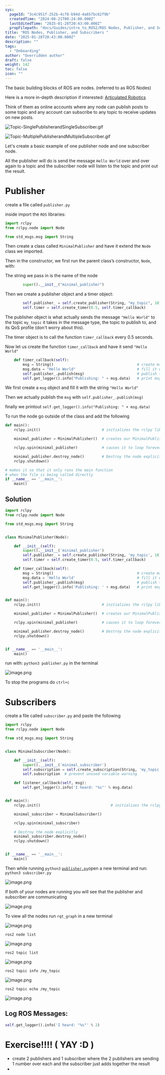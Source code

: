 ```yaml
---
sys:
  pageId: "3c4c951f-252b-4cf8-b94d-4a657bc62f9b"
  createdTime: "2024-08-21T00:24:00.000Z"
  lastEditedTime: "2025-01-28T20:43:00.000Z"
  propFilepath: "docs/Guides/intro_to_ROS2/ROS Nodes, Publisher, and Subscribers .md"
title: "ROS Nodes, Publisher, and Subscribers "
date: "2025-01-28T20:43:00.000Z"
description: ""
tags:
  - "Onboarding"
author: "Overridden author"
draft: false
weight: 142
toc: false
icon: ""
---
```


The basic building blocks of ROS are nodes. (referred to as ROS Nodes)

Here is a more in-depth description if interested: [Articulated Robotics](https://articulatedrobotics.xyz/tutorials/ready-for-ros/ros-overview#2-nodes)

Think of them as online accounts where any node can publish posts to some topic and any account can subscribe to any topic to receive updates on new posts.

![Topic-SinglePublisherandSingleSubscriber.gif](https://docs.ros.org/en/humble/_images/Topic-SinglePublisherandSingleSubscriber.gif)

![Topic-MultiplePublisherandMultipleSubscriber.gif](https://docs.ros.org/en/humble/_images/Topic-MultiplePublisherandMultipleSubscriber.gif)

Let's create a basic example of one publisher node and one subscriber node.

All the publisher will do is send the message `Hello World` over and over again to a topic and the subscriber node will listen to the topic and print out the result.

# Publisher

create a file called `publisher.py` 

inside import the `ROS` libraries:

```python
import rclpy
from rclpy.node import Node

from std_msgs.msg import String
```

Then create a class called `MinimalPublisher` and have it extend the `Node` class we imported.

Then in the constructor, we first run the parent class’s constructor, `Node`, with:

The string we pass in is the name of the node

```python
        super().__init__("minimal_publisher")
```

Then we create a publisher object and a timer object:

```python
        self.publisher_ = self.create_publisher(String, "my_topic", 10)
        self.timer = self.create_timer(0.5, self.timer_callback)
```

The publisher object is what actually sends the message `"Hello World"` to the topic `my_topic` it takes in the message type, the topic to publish to, and its QoS profile (don't worry about this).

The timer object is to call the function `timer_callback` every 0.5 seconds.

Now let us create the function `timer_callback` and have it send `"Hello World"`

```python
    def timer_callback(self):
        msg = String()                                      # create msg object
        msg.data = "Hello World"                            # fill it with data
        self.publisher_.publish(msg)                        # publish the message
        self.get_logger().info("Publishing: " + msg.data)   # print msg
```

We first create a `msg` object and fill it with the string `"Hello World"`

Then we actually publish the `msg` with `self.publisher_.publish(msg)`

finally we printout `self.get_logger().info("Publishing: " + msg.data)`

To run the node go outside of the class and add the following

```python
def main():
    rclpy.init()                            # initializes the rclpy library

    minimal_publisher = MinimalPublisher()  # creates our MinimalPublisher object

    rclpy.spin(minimal_publisher)           # causes it to loop forever

    minimal_publisher.destroy_node()        # Destroy the node explicitly
    rclpy.shutdown()

# makes it so that it only runs the main function
# when the file is being called directly
if __name__ == '__main__': 
    main()
```

## Solution

```python
import rclpy
from rclpy.node import Node

from std_msgs.msg import String


class MinimalPublisher(Node):

    def __init__(self):
        super().__init__('minimal_publisher')
        self.publisher_ = self.create_publisher(String, 'my_topic', 10)
        self.timer = self.create_timer(0.5, self.timer_callback)

    def timer_callback(self):
        msg = String()                                      # create msg object
        msg.data = 'Hello World'                            # fill it with data
        self.publisher_.publish(msg)                        # publish the message
        self.get_logger().info('Publishing: ' + msg.data)   # print msg


def main():
    rclpy.init()                            # initializes the rclpy library

    minimal_publisher = MinimalPublisher()  # creates our MinimalPublisher object

    rclpy.spin(minimal_publisher)           # causes it to loop forever

    minimal_publisher.destroy_node()        # Destroy the node explicitly
    rclpy.shutdown()


if __name__ == '__main__':
    main()
```

run with: `python3 publisher.py` in the terminal

![image.png](https://prod-files-secure.s3.us-west-2.amazonaws.com/d518164a-d88e-44d1-a4ee-3adb3bd8bce0/9214accb-ad5b-44f1-a31c-b3167c59138b/image.png?X-Amz-Algorithm=AWS4-HMAC-SHA256&X-Amz-Content-Sha256=UNSIGNED-PAYLOAD&X-Amz-Credential=ASIAZI2LB466ZSLNZTKE%2F20250515%2Fus-west-2%2Fs3%2Faws4_request&X-Amz-Date=20250515T140916Z&X-Amz-Expires=3600&X-Amz-Security-Token=IQoJb3JpZ2luX2VjEHYaCXVzLXdlc3QtMiJGMEQCIAU5jdM3lxa56XXmEVysTfxpxZ6ocX0kpxpuj9JUYOU8AiBfc5S%2FuDcZcFhosmRyF8NVgRw3iDIeXjqy6l%2B%2BA%2Bn%2F%2Bir%2FAwgvEAAaDDYzNzQyMzE4MzgwNSIMAZR3vqFsaXxEn0J0KtwD48omFXd02lijH2eUMvg55%2B5sgHYnS1O2C40Gtxt5LVJY5sy1qr3U0QruzdjCiszoa5Z1eybJbNYrcqXbrWvdpU83AbEbNaQkP61NE%2Fh8sCnFORxJ7HZp8c5L9j0%2FRJvEk84bFRMR0MSpyktTG2W6i2AblO02b1vxiyIdA8%2FkugZYCavOmdYOBH1pUpbJsrVDlva%2BpKSzoJGazTvKpAodWU4FOLZhrONBgkQWtDScVsQ%2BPTNTXfbF0rhIH9S1vK4acSZGLnC6bgDGj8XJNTa6%2Bo1fO3zNSTcOmLPI777U6IiTkdRJSuTnc0OvdikYKgpkRky%2FKKyGK8%2BvbL%2FWOujjfb%2F9T78D9JyuBg3SaOi5fU%2FHJG6qhwWxwMzLPHr4gZz9iUr7V%2Bb9aYgZN8Eihv8abyILQbJ1rf%2BYp61TelSppvf6wuN%2BOZXCBiugpyZPjNVaRR%2BXcaTXn%2F5ZYDf9aXW6Ac3PIqhbddmg0c9K%2BHv7Og2c48h%2BUsR%2BIx%2Bd5VurZ39TXksjr%2BZOdhlXdAbSpLmR7lW6F%2BtFZ6KROPe5ipeTT6gZJTdKalE9JVqNIDT96oR65TAWZte1fUKZA3LDlmdXOBl4zBglxaCq28u5cHrQOoL62Y7LMQKvh8Knelkwi9WXwQY6pgHhwWEOPbSqsvKb6d%2F60if15THWAyRCkjYgETKJCmH8Q%2BCi8GXoBCmXE15S6Noe47RqtPG9R%2FlDy9gvxdnjqfY2GigqhpPOCZC5DTpvqIMjmec2cpuraQIFOyfQJIWudjzcNJ9UcFRLxvYiKLRFb0wYmWZvPVnNc2S9X%2B3RS8hogak%2FoFO%2BDLtdNH8jp1CD9hxVGSkMAYGrX0Zj6ST10hj7pva43hzp&X-Amz-Signature=b9d76eb9fb9f015fe452a25f675435dfc811d6eec253609e05e09dab6c530d81&X-Amz-SignedHeaders=host&x-id=GetObject)

To stop the programs do `ctrl+c`

# Subscribers

create a file called `subscriber.py` and paste the following

```python
import rclpy
from rclpy.node import Node

from std_msgs.msg import String


class MinimalSubscriber(Node):

    def __init__(self):
        super().__init__('minimal_subscriber')
        self.subscription = self.create_subscription(String, 'my_topic', self.listener_callback, 10)
        self.subscription  # prevent unused variable warning

    def listener_callback(self, msg):
        self.get_logger().info('I heard: "%s"' % msg.data)


def main():
    rclpy.init()                                # initializes the rclpy library

    minimal_subscriber = MinimalSubscriber()

    rclpy.spin(minimal_subscriber)

    # Destroy the node explicitly
    minimal_subscriber.destroy_node()
    rclpy.shutdown()


if __name__ == '__main__':
    main()
```

Then while running `python3` [`publisher.py`](http://publisher.py/)open a new terminal and run: `python3 subscriber.py` 

![image.png](https://prod-files-secure.s3.us-west-2.amazonaws.com/d518164a-d88e-44d1-a4ee-3adb3bd8bce0/611fccf2-c738-4dbd-94e9-98f209092866/image.png?X-Amz-Algorithm=AWS4-HMAC-SHA256&X-Amz-Content-Sha256=UNSIGNED-PAYLOAD&X-Amz-Credential=ASIAZI2LB466ZSLNZTKE%2F20250515%2Fus-west-2%2Fs3%2Faws4_request&X-Amz-Date=20250515T140916Z&X-Amz-Expires=3600&X-Amz-Security-Token=IQoJb3JpZ2luX2VjEHYaCXVzLXdlc3QtMiJGMEQCIAU5jdM3lxa56XXmEVysTfxpxZ6ocX0kpxpuj9JUYOU8AiBfc5S%2FuDcZcFhosmRyF8NVgRw3iDIeXjqy6l%2B%2BA%2Bn%2F%2Bir%2FAwgvEAAaDDYzNzQyMzE4MzgwNSIMAZR3vqFsaXxEn0J0KtwD48omFXd02lijH2eUMvg55%2B5sgHYnS1O2C40Gtxt5LVJY5sy1qr3U0QruzdjCiszoa5Z1eybJbNYrcqXbrWvdpU83AbEbNaQkP61NE%2Fh8sCnFORxJ7HZp8c5L9j0%2FRJvEk84bFRMR0MSpyktTG2W6i2AblO02b1vxiyIdA8%2FkugZYCavOmdYOBH1pUpbJsrVDlva%2BpKSzoJGazTvKpAodWU4FOLZhrONBgkQWtDScVsQ%2BPTNTXfbF0rhIH9S1vK4acSZGLnC6bgDGj8XJNTa6%2Bo1fO3zNSTcOmLPI777U6IiTkdRJSuTnc0OvdikYKgpkRky%2FKKyGK8%2BvbL%2FWOujjfb%2F9T78D9JyuBg3SaOi5fU%2FHJG6qhwWxwMzLPHr4gZz9iUr7V%2Bb9aYgZN8Eihv8abyILQbJ1rf%2BYp61TelSppvf6wuN%2BOZXCBiugpyZPjNVaRR%2BXcaTXn%2F5ZYDf9aXW6Ac3PIqhbddmg0c9K%2BHv7Og2c48h%2BUsR%2BIx%2Bd5VurZ39TXksjr%2BZOdhlXdAbSpLmR7lW6F%2BtFZ6KROPe5ipeTT6gZJTdKalE9JVqNIDT96oR65TAWZte1fUKZA3LDlmdXOBl4zBglxaCq28u5cHrQOoL62Y7LMQKvh8Knelkwi9WXwQY6pgHhwWEOPbSqsvKb6d%2F60if15THWAyRCkjYgETKJCmH8Q%2BCi8GXoBCmXE15S6Noe47RqtPG9R%2FlDy9gvxdnjqfY2GigqhpPOCZC5DTpvqIMjmec2cpuraQIFOyfQJIWudjzcNJ9UcFRLxvYiKLRFb0wYmWZvPVnNc2S9X%2B3RS8hogak%2FoFO%2BDLtdNH8jp1CD9hxVGSkMAYGrX0Zj6ST10hj7pva43hzp&X-Amz-Signature=00e4d41f8dd99be5c3f319120002aa6e26f2828d50d69b4e3eff423cdb4fd632&X-Amz-SignedHeaders=host&x-id=GetObject)

If both of your nodes are running you will see that the publisher and subscriber are communicating

![image.png](https://prod-files-secure.s3.us-west-2.amazonaws.com/d518164a-d88e-44d1-a4ee-3adb3bd8bce0/eea428b5-1cf0-43bb-a30b-81cbaf6c5c78/image.png?X-Amz-Algorithm=AWS4-HMAC-SHA256&X-Amz-Content-Sha256=UNSIGNED-PAYLOAD&X-Amz-Credential=ASIAZI2LB466ZSLNZTKE%2F20250515%2Fus-west-2%2Fs3%2Faws4_request&X-Amz-Date=20250515T140916Z&X-Amz-Expires=3600&X-Amz-Security-Token=IQoJb3JpZ2luX2VjEHYaCXVzLXdlc3QtMiJGMEQCIAU5jdM3lxa56XXmEVysTfxpxZ6ocX0kpxpuj9JUYOU8AiBfc5S%2FuDcZcFhosmRyF8NVgRw3iDIeXjqy6l%2B%2BA%2Bn%2F%2Bir%2FAwgvEAAaDDYzNzQyMzE4MzgwNSIMAZR3vqFsaXxEn0J0KtwD48omFXd02lijH2eUMvg55%2B5sgHYnS1O2C40Gtxt5LVJY5sy1qr3U0QruzdjCiszoa5Z1eybJbNYrcqXbrWvdpU83AbEbNaQkP61NE%2Fh8sCnFORxJ7HZp8c5L9j0%2FRJvEk84bFRMR0MSpyktTG2W6i2AblO02b1vxiyIdA8%2FkugZYCavOmdYOBH1pUpbJsrVDlva%2BpKSzoJGazTvKpAodWU4FOLZhrONBgkQWtDScVsQ%2BPTNTXfbF0rhIH9S1vK4acSZGLnC6bgDGj8XJNTa6%2Bo1fO3zNSTcOmLPI777U6IiTkdRJSuTnc0OvdikYKgpkRky%2FKKyGK8%2BvbL%2FWOujjfb%2F9T78D9JyuBg3SaOi5fU%2FHJG6qhwWxwMzLPHr4gZz9iUr7V%2Bb9aYgZN8Eihv8abyILQbJ1rf%2BYp61TelSppvf6wuN%2BOZXCBiugpyZPjNVaRR%2BXcaTXn%2F5ZYDf9aXW6Ac3PIqhbddmg0c9K%2BHv7Og2c48h%2BUsR%2BIx%2Bd5VurZ39TXksjr%2BZOdhlXdAbSpLmR7lW6F%2BtFZ6KROPe5ipeTT6gZJTdKalE9JVqNIDT96oR65TAWZte1fUKZA3LDlmdXOBl4zBglxaCq28u5cHrQOoL62Y7LMQKvh8Knelkwi9WXwQY6pgHhwWEOPbSqsvKb6d%2F60if15THWAyRCkjYgETKJCmH8Q%2BCi8GXoBCmXE15S6Noe47RqtPG9R%2FlDy9gvxdnjqfY2GigqhpPOCZC5DTpvqIMjmec2cpuraQIFOyfQJIWudjzcNJ9UcFRLxvYiKLRFb0wYmWZvPVnNc2S9X%2B3RS8hogak%2FoFO%2BDLtdNH8jp1CD9hxVGSkMAYGrX0Zj6ST10hj7pva43hzp&X-Amz-Signature=71f7735ef0fba81c47aef34f861194ac9a7aeb87e633469afd38f1927abb8490&X-Amz-SignedHeaders=host&x-id=GetObject)

To view all the nodes run `rqt_graph` in a new terminal

![image.png](https://prod-files-secure.s3.us-west-2.amazonaws.com/d518164a-d88e-44d1-a4ee-3adb3bd8bce0/1d98e964-4318-4d62-b5c4-8c8f78368598/image.png?X-Amz-Algorithm=AWS4-HMAC-SHA256&X-Amz-Content-Sha256=UNSIGNED-PAYLOAD&X-Amz-Credential=ASIAZI2LB466ZSLNZTKE%2F20250515%2Fus-west-2%2Fs3%2Faws4_request&X-Amz-Date=20250515T140916Z&X-Amz-Expires=3600&X-Amz-Security-Token=IQoJb3JpZ2luX2VjEHYaCXVzLXdlc3QtMiJGMEQCIAU5jdM3lxa56XXmEVysTfxpxZ6ocX0kpxpuj9JUYOU8AiBfc5S%2FuDcZcFhosmRyF8NVgRw3iDIeXjqy6l%2B%2BA%2Bn%2F%2Bir%2FAwgvEAAaDDYzNzQyMzE4MzgwNSIMAZR3vqFsaXxEn0J0KtwD48omFXd02lijH2eUMvg55%2B5sgHYnS1O2C40Gtxt5LVJY5sy1qr3U0QruzdjCiszoa5Z1eybJbNYrcqXbrWvdpU83AbEbNaQkP61NE%2Fh8sCnFORxJ7HZp8c5L9j0%2FRJvEk84bFRMR0MSpyktTG2W6i2AblO02b1vxiyIdA8%2FkugZYCavOmdYOBH1pUpbJsrVDlva%2BpKSzoJGazTvKpAodWU4FOLZhrONBgkQWtDScVsQ%2BPTNTXfbF0rhIH9S1vK4acSZGLnC6bgDGj8XJNTa6%2Bo1fO3zNSTcOmLPI777U6IiTkdRJSuTnc0OvdikYKgpkRky%2FKKyGK8%2BvbL%2FWOujjfb%2F9T78D9JyuBg3SaOi5fU%2FHJG6qhwWxwMzLPHr4gZz9iUr7V%2Bb9aYgZN8Eihv8abyILQbJ1rf%2BYp61TelSppvf6wuN%2BOZXCBiugpyZPjNVaRR%2BXcaTXn%2F5ZYDf9aXW6Ac3PIqhbddmg0c9K%2BHv7Og2c48h%2BUsR%2BIx%2Bd5VurZ39TXksjr%2BZOdhlXdAbSpLmR7lW6F%2BtFZ6KROPe5ipeTT6gZJTdKalE9JVqNIDT96oR65TAWZte1fUKZA3LDlmdXOBl4zBglxaCq28u5cHrQOoL62Y7LMQKvh8Knelkwi9WXwQY6pgHhwWEOPbSqsvKb6d%2F60if15THWAyRCkjYgETKJCmH8Q%2BCi8GXoBCmXE15S6Noe47RqtPG9R%2FlDy9gvxdnjqfY2GigqhpPOCZC5DTpvqIMjmec2cpuraQIFOyfQJIWudjzcNJ9UcFRLxvYiKLRFb0wYmWZvPVnNc2S9X%2B3RS8hogak%2FoFO%2BDLtdNH8jp1CD9hxVGSkMAYGrX0Zj6ST10hj7pva43hzp&X-Amz-Signature=650b893874d2050c1ff2f4c6d70728352beb2274256ad0d9433f259b8f473adf&X-Amz-SignedHeaders=host&x-id=GetObject)

`ros2 node list`

![image.png](https://prod-files-secure.s3.us-west-2.amazonaws.com/d518164a-d88e-44d1-a4ee-3adb3bd8bce0/680ac8cf-e6d9-4164-9ece-5b9a6fccffee/image.png?X-Amz-Algorithm=AWS4-HMAC-SHA256&X-Amz-Content-Sha256=UNSIGNED-PAYLOAD&X-Amz-Credential=ASIAZI2LB466ZSLNZTKE%2F20250515%2Fus-west-2%2Fs3%2Faws4_request&X-Amz-Date=20250515T140916Z&X-Amz-Expires=3600&X-Amz-Security-Token=IQoJb3JpZ2luX2VjEHYaCXVzLXdlc3QtMiJGMEQCIAU5jdM3lxa56XXmEVysTfxpxZ6ocX0kpxpuj9JUYOU8AiBfc5S%2FuDcZcFhosmRyF8NVgRw3iDIeXjqy6l%2B%2BA%2Bn%2F%2Bir%2FAwgvEAAaDDYzNzQyMzE4MzgwNSIMAZR3vqFsaXxEn0J0KtwD48omFXd02lijH2eUMvg55%2B5sgHYnS1O2C40Gtxt5LVJY5sy1qr3U0QruzdjCiszoa5Z1eybJbNYrcqXbrWvdpU83AbEbNaQkP61NE%2Fh8sCnFORxJ7HZp8c5L9j0%2FRJvEk84bFRMR0MSpyktTG2W6i2AblO02b1vxiyIdA8%2FkugZYCavOmdYOBH1pUpbJsrVDlva%2BpKSzoJGazTvKpAodWU4FOLZhrONBgkQWtDScVsQ%2BPTNTXfbF0rhIH9S1vK4acSZGLnC6bgDGj8XJNTa6%2Bo1fO3zNSTcOmLPI777U6IiTkdRJSuTnc0OvdikYKgpkRky%2FKKyGK8%2BvbL%2FWOujjfb%2F9T78D9JyuBg3SaOi5fU%2FHJG6qhwWxwMzLPHr4gZz9iUr7V%2Bb9aYgZN8Eihv8abyILQbJ1rf%2BYp61TelSppvf6wuN%2BOZXCBiugpyZPjNVaRR%2BXcaTXn%2F5ZYDf9aXW6Ac3PIqhbddmg0c9K%2BHv7Og2c48h%2BUsR%2BIx%2Bd5VurZ39TXksjr%2BZOdhlXdAbSpLmR7lW6F%2BtFZ6KROPe5ipeTT6gZJTdKalE9JVqNIDT96oR65TAWZte1fUKZA3LDlmdXOBl4zBglxaCq28u5cHrQOoL62Y7LMQKvh8Knelkwi9WXwQY6pgHhwWEOPbSqsvKb6d%2F60if15THWAyRCkjYgETKJCmH8Q%2BCi8GXoBCmXE15S6Noe47RqtPG9R%2FlDy9gvxdnjqfY2GigqhpPOCZC5DTpvqIMjmec2cpuraQIFOyfQJIWudjzcNJ9UcFRLxvYiKLRFb0wYmWZvPVnNc2S9X%2B3RS8hogak%2FoFO%2BDLtdNH8jp1CD9hxVGSkMAYGrX0Zj6ST10hj7pva43hzp&X-Amz-Signature=0600dcfcfa23afd48757addb0b5eb05a9d27d85a0f16d670c0fb8fd9c3652a8a&X-Amz-SignedHeaders=host&x-id=GetObject)

`ros2 topic list`

![image.png](https://prod-files-secure.s3.us-west-2.amazonaws.com/d518164a-d88e-44d1-a4ee-3adb3bd8bce0/eee2ebe1-27ef-4a4a-96fb-2ca54126fb29/image.png?X-Amz-Algorithm=AWS4-HMAC-SHA256&X-Amz-Content-Sha256=UNSIGNED-PAYLOAD&X-Amz-Credential=ASIAZI2LB466ZSLNZTKE%2F20250515%2Fus-west-2%2Fs3%2Faws4_request&X-Amz-Date=20250515T140916Z&X-Amz-Expires=3600&X-Amz-Security-Token=IQoJb3JpZ2luX2VjEHYaCXVzLXdlc3QtMiJGMEQCIAU5jdM3lxa56XXmEVysTfxpxZ6ocX0kpxpuj9JUYOU8AiBfc5S%2FuDcZcFhosmRyF8NVgRw3iDIeXjqy6l%2B%2BA%2Bn%2F%2Bir%2FAwgvEAAaDDYzNzQyMzE4MzgwNSIMAZR3vqFsaXxEn0J0KtwD48omFXd02lijH2eUMvg55%2B5sgHYnS1O2C40Gtxt5LVJY5sy1qr3U0QruzdjCiszoa5Z1eybJbNYrcqXbrWvdpU83AbEbNaQkP61NE%2Fh8sCnFORxJ7HZp8c5L9j0%2FRJvEk84bFRMR0MSpyktTG2W6i2AblO02b1vxiyIdA8%2FkugZYCavOmdYOBH1pUpbJsrVDlva%2BpKSzoJGazTvKpAodWU4FOLZhrONBgkQWtDScVsQ%2BPTNTXfbF0rhIH9S1vK4acSZGLnC6bgDGj8XJNTa6%2Bo1fO3zNSTcOmLPI777U6IiTkdRJSuTnc0OvdikYKgpkRky%2FKKyGK8%2BvbL%2FWOujjfb%2F9T78D9JyuBg3SaOi5fU%2FHJG6qhwWxwMzLPHr4gZz9iUr7V%2Bb9aYgZN8Eihv8abyILQbJ1rf%2BYp61TelSppvf6wuN%2BOZXCBiugpyZPjNVaRR%2BXcaTXn%2F5ZYDf9aXW6Ac3PIqhbddmg0c9K%2BHv7Og2c48h%2BUsR%2BIx%2Bd5VurZ39TXksjr%2BZOdhlXdAbSpLmR7lW6F%2BtFZ6KROPe5ipeTT6gZJTdKalE9JVqNIDT96oR65TAWZte1fUKZA3LDlmdXOBl4zBglxaCq28u5cHrQOoL62Y7LMQKvh8Knelkwi9WXwQY6pgHhwWEOPbSqsvKb6d%2F60if15THWAyRCkjYgETKJCmH8Q%2BCi8GXoBCmXE15S6Noe47RqtPG9R%2FlDy9gvxdnjqfY2GigqhpPOCZC5DTpvqIMjmec2cpuraQIFOyfQJIWudjzcNJ9UcFRLxvYiKLRFb0wYmWZvPVnNc2S9X%2B3RS8hogak%2FoFO%2BDLtdNH8jp1CD9hxVGSkMAYGrX0Zj6ST10hj7pva43hzp&X-Amz-Signature=83689fd823f3f63fd23c3caf3d11d217c997df6749ce58ca63895a536136bbe4&X-Amz-SignedHeaders=host&x-id=GetObject)

`ros2 topic info /my_topic`

![image.png](https://prod-files-secure.s3.us-west-2.amazonaws.com/d518164a-d88e-44d1-a4ee-3adb3bd8bce0/6288ef12-cb9e-406f-b9eb-65feed3a9011/image.png?X-Amz-Algorithm=AWS4-HMAC-SHA256&X-Amz-Content-Sha256=UNSIGNED-PAYLOAD&X-Amz-Credential=ASIAZI2LB466ZSLNZTKE%2F20250515%2Fus-west-2%2Fs3%2Faws4_request&X-Amz-Date=20250515T140916Z&X-Amz-Expires=3600&X-Amz-Security-Token=IQoJb3JpZ2luX2VjEHYaCXVzLXdlc3QtMiJGMEQCIAU5jdM3lxa56XXmEVysTfxpxZ6ocX0kpxpuj9JUYOU8AiBfc5S%2FuDcZcFhosmRyF8NVgRw3iDIeXjqy6l%2B%2BA%2Bn%2F%2Bir%2FAwgvEAAaDDYzNzQyMzE4MzgwNSIMAZR3vqFsaXxEn0J0KtwD48omFXd02lijH2eUMvg55%2B5sgHYnS1O2C40Gtxt5LVJY5sy1qr3U0QruzdjCiszoa5Z1eybJbNYrcqXbrWvdpU83AbEbNaQkP61NE%2Fh8sCnFORxJ7HZp8c5L9j0%2FRJvEk84bFRMR0MSpyktTG2W6i2AblO02b1vxiyIdA8%2FkugZYCavOmdYOBH1pUpbJsrVDlva%2BpKSzoJGazTvKpAodWU4FOLZhrONBgkQWtDScVsQ%2BPTNTXfbF0rhIH9S1vK4acSZGLnC6bgDGj8XJNTa6%2Bo1fO3zNSTcOmLPI777U6IiTkdRJSuTnc0OvdikYKgpkRky%2FKKyGK8%2BvbL%2FWOujjfb%2F9T78D9JyuBg3SaOi5fU%2FHJG6qhwWxwMzLPHr4gZz9iUr7V%2Bb9aYgZN8Eihv8abyILQbJ1rf%2BYp61TelSppvf6wuN%2BOZXCBiugpyZPjNVaRR%2BXcaTXn%2F5ZYDf9aXW6Ac3PIqhbddmg0c9K%2BHv7Og2c48h%2BUsR%2BIx%2Bd5VurZ39TXksjr%2BZOdhlXdAbSpLmR7lW6F%2BtFZ6KROPe5ipeTT6gZJTdKalE9JVqNIDT96oR65TAWZte1fUKZA3LDlmdXOBl4zBglxaCq28u5cHrQOoL62Y7LMQKvh8Knelkwi9WXwQY6pgHhwWEOPbSqsvKb6d%2F60if15THWAyRCkjYgETKJCmH8Q%2BCi8GXoBCmXE15S6Noe47RqtPG9R%2FlDy9gvxdnjqfY2GigqhpPOCZC5DTpvqIMjmec2cpuraQIFOyfQJIWudjzcNJ9UcFRLxvYiKLRFb0wYmWZvPVnNc2S9X%2B3RS8hogak%2FoFO%2BDLtdNH8jp1CD9hxVGSkMAYGrX0Zj6ST10hj7pva43hzp&X-Amz-Signature=ddf66ff41e64250fc116f08f15d97b18f3453cb96b772ccccc2cf217a1e11b96&X-Amz-SignedHeaders=host&x-id=GetObject)

`ros2 topic echo /my_topic`

![image.png](https://prod-files-secure.s3.us-west-2.amazonaws.com/d518164a-d88e-44d1-a4ee-3adb3bd8bce0/0a6fcb4d-422d-4a6c-a803-749ef4adf2c6/image.png?X-Amz-Algorithm=AWS4-HMAC-SHA256&X-Amz-Content-Sha256=UNSIGNED-PAYLOAD&X-Amz-Credential=ASIAZI2LB466ZSLNZTKE%2F20250515%2Fus-west-2%2Fs3%2Faws4_request&X-Amz-Date=20250515T140916Z&X-Amz-Expires=3600&X-Amz-Security-Token=IQoJb3JpZ2luX2VjEHYaCXVzLXdlc3QtMiJGMEQCIAU5jdM3lxa56XXmEVysTfxpxZ6ocX0kpxpuj9JUYOU8AiBfc5S%2FuDcZcFhosmRyF8NVgRw3iDIeXjqy6l%2B%2BA%2Bn%2F%2Bir%2FAwgvEAAaDDYzNzQyMzE4MzgwNSIMAZR3vqFsaXxEn0J0KtwD48omFXd02lijH2eUMvg55%2B5sgHYnS1O2C40Gtxt5LVJY5sy1qr3U0QruzdjCiszoa5Z1eybJbNYrcqXbrWvdpU83AbEbNaQkP61NE%2Fh8sCnFORxJ7HZp8c5L9j0%2FRJvEk84bFRMR0MSpyktTG2W6i2AblO02b1vxiyIdA8%2FkugZYCavOmdYOBH1pUpbJsrVDlva%2BpKSzoJGazTvKpAodWU4FOLZhrONBgkQWtDScVsQ%2BPTNTXfbF0rhIH9S1vK4acSZGLnC6bgDGj8XJNTa6%2Bo1fO3zNSTcOmLPI777U6IiTkdRJSuTnc0OvdikYKgpkRky%2FKKyGK8%2BvbL%2FWOujjfb%2F9T78D9JyuBg3SaOi5fU%2FHJG6qhwWxwMzLPHr4gZz9iUr7V%2Bb9aYgZN8Eihv8abyILQbJ1rf%2BYp61TelSppvf6wuN%2BOZXCBiugpyZPjNVaRR%2BXcaTXn%2F5ZYDf9aXW6Ac3PIqhbddmg0c9K%2BHv7Og2c48h%2BUsR%2BIx%2Bd5VurZ39TXksjr%2BZOdhlXdAbSpLmR7lW6F%2BtFZ6KROPe5ipeTT6gZJTdKalE9JVqNIDT96oR65TAWZte1fUKZA3LDlmdXOBl4zBglxaCq28u5cHrQOoL62Y7LMQKvh8Knelkwi9WXwQY6pgHhwWEOPbSqsvKb6d%2F60if15THWAyRCkjYgETKJCmH8Q%2BCi8GXoBCmXE15S6Noe47RqtPG9R%2FlDy9gvxdnjqfY2GigqhpPOCZC5DTpvqIMjmec2cpuraQIFOyfQJIWudjzcNJ9UcFRLxvYiKLRFb0wYmWZvPVnNc2S9X%2B3RS8hogak%2FoFO%2BDLtdNH8jp1CD9hxVGSkMAYGrX0Zj6ST10hj7pva43hzp&X-Amz-Signature=2cd4cf14d0e5feed9f6ac2b51ed0791c338c82e4dc57e06f16881b3568e8f5b6&X-Amz-SignedHeaders=host&x-id=GetObject)

## Log ROS Messages:

```python
self.get_logger().info('I heard: "%s"' % 2)
```

# Exercise!!!! ( YAY :D )

- create 2 publishers and 1 subscriber where the 2 publishers are sending 1 number over each and the subscriber just adds together the result
- 
